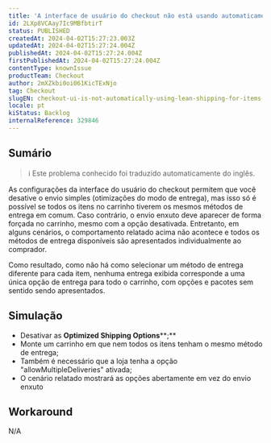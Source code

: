 ```yaml
---
title: 'A interface de usuário do checkout não está usando automaticamente o ''envio enxuto'' para itens sem métodos de envio comuns'
id: 2LXp8VCAay7Ic9MBfbtirT
status: PUBLISHED
createdAt: 2024-04-02T15:27:23.003Z
updatedAt: 2024-04-02T15:27:24.004Z
publishedAt: 2024-04-02T15:27:24.004Z
firstPublishedAt: 2024-04-02T15:27:24.004Z
contentType: knownIssue
productTeam: Checkout
author: 2mXZkbi0oi061KicTExNjo
tag: Checkout
slugEN: checkout-ui-is-not-automatically-using-lean-shipping-for-items-with-no-common-shipping-methods
locale: pt
kiStatus: Backlog
internalReference: 329846
---
```


## Sumário

>ℹ️ Este problema conhecido foi traduzido automaticamente do inglês.


As configurações da interface do usuário do checkout permitem que você desative o envio simples (otimizações do modo de entrega), mas isso só é possível se todos os itens no carrinho tiverem os mesmos métodos de entrega em comum. Caso contrário, o envio enxuto deve aparecer de forma forçada no carrinho, mesmo com a opção desativada.
Entretanto, em alguns cenários, o comportamento relatado acima não acontece e todos os métodos de entrega disponíveis são apresentados individualmente ao comprador.

Como resultado, como não há como selecionar um método de entrega diferente para cada item, nenhuma entrega exibida corresponde a uma única opção de entrega para todo o carrinho, com opções e pacotes sem sentido sendo apresentados.

## Simulação



- Desativar as **Optimized Shipping Options****;**
- Monte um carrinho em que nem todos os itens tenham o mesmo método de entrega;
- Também é necessário que a loja tenha a opção "allowMultipleDeliveries" ativada;
- O cenário relatado mostrará as opções abertamente em vez do envio enxuto

## Workaround


N/A




